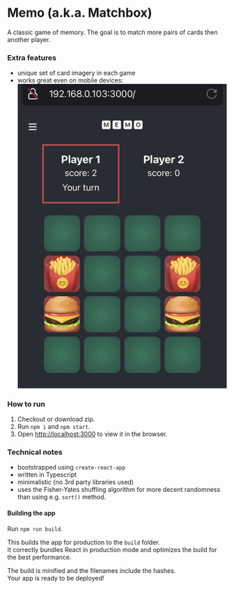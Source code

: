 # Memo (a.k.a. Matchbox)

A classic game of memory. The goal is to match more pairs of cards then another player.

### Extra features
- unique set of card imagery in each game
- works great even on mobile devices: ![mobile screenshot](img/mobile_screen.jpg)

### How to run
1. Checkout or download zip.
2. Run `npm i` and `npm start`.
3. Open [http://localhost:3000](http://localhost:3000) to view it in the browser.

### Technical notes

- bootstrapped using `create-react-app`
- written in Typescript
- minimalistic (no 3rd party libraries used)
- uses the Fisher-Yates shuffling algorithm for more decent randomness than using e.g. `sort()` method.

#### Building the app

Run `npm run build`.

This builds the app for production to the `build` folder.\
It correctly bundles React in production mode and optimizes the build for the best performance.

The build is minified and the filenames include the hashes.\
Your app is ready to be deployed!
